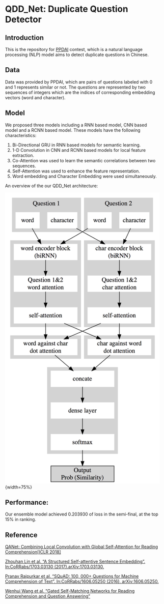 # QDD_Net: Duplicate Question Detector 

## Introduction
This is the repository for [PPDAI](https://ai.ppdai.com/mirror/goToMirrorDetail?mirrorId=1&tabindex=2) contest, which is a natural language processing (NLP) model aims to detect duplicate questions in Chinese. 

## Data
Data was provided by PPDAI, which are pairs of questions labeled with 0 and 1 represents similar or not.
The questions are represented by two sequences of integers which are the indices of corresponding embedding vectors (word and character). 

## Model
We proposed three models including a RNN based model, CNN based model and a RCNN based model. These models have the following characteristics:  

1. Bi-Directional GRU in RNN based models for semantic learning.
2. 1-D Convolution in CNN and RCNN based models for local feature extraction.
3. Co-Attention was used to learn the semantic correlations between two sequences.
4. Self-Attention was used to enhance the feature representation.
5. Word embedding and Character Embedding were used simultaneously.

An overview of the our QDD_Net architecture:

![test](res/arch_img.jpg){width=75%}

## Performance:
Our ensemble model achieved 0.203930 of loss in the semi-final, at the top 15% in ranking.

## Reference
[QANet: Combining Local Convolution with Global Self-Attention for Reading Comprehension[ICLR 2018]](https://arxiv.org/abs/1804.09541)  

[Zhouhan Lin et al. “A Structured Self-attentive Sentence Embedding”. In:CoRRabs/1703.03130 (2017).arXiv:1703.03130.](http://arxiv.org/abs/1703.03130.)  

[ Pranav Rajpurkar et al. “SQuAD: 100, 000+ Questions for Machine Comprehension of Text”. In:CoRRabs/1606.05250 (2016). arXiv:1606.05250.](http://arxiv.org/abs/1606.05250.)  

[Wenhui Wang et al. “Gated Self-Matching Networks for Reading Comprehension and Question Answering”](http://www.aclweb.org/anthology/P17-1018)  
